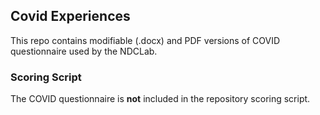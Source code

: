 ## Covid Experiences

This repo contains modifiable (.docx) and PDF versions of COVID questionnaire used by the NDCLab.


### Scoring Script
The COVID questionnaire is **not** included in the repository scoring script.